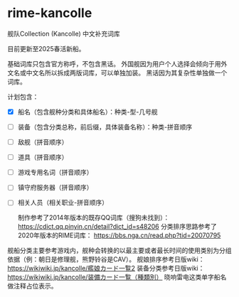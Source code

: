 # rime-kancolle
 舰队Collection (Kancolle) 中文补充词库

目前更新至2025春活新船。

基础词库只包含官方称呼，不包含黑话。
外国舰因为用户个人选择会倾向于用外文名或中文名所以拆成两版词库，可以单独加装。
黑话因为其复杂性单独做一个词库。

计划包含：

- [x] 船名（包含舰种分类和具体船名）：种类-型-几号舰

- [ ] 装备（包含分类总称，前后缀，具体装备名称）：种类-拼音顺序

- [ ] 敌舰（拼音顺序）

- [ ] 道具（拼音顺序）

- [ ] 游戏专用名词（拼音顺序）

- [ ] 镇守府服务器（拼音顺序）

- [ ] 相关人员（相关职业-拼音顺序）



  制作参考了2014年版本的既存QQ词库（搜狗未找到）：
  https://cdict.qq.pinyin.cn/detail?dict_id=s48206
  分类排序思路参考了2020年版本的RIME词库：
  https://bbs.nga.cn/read.php?tid=20070795

舰船分类主要参考游戏内，舰种会转换的以最主要或者最长时间的使用类别为分组依据（例：朝日是修理舰，熊野铃谷是CAV）。
舰娘排序参考日版wiki：https://wikiwiki.jp/kancolle/艦娘カード一覧2
装备分类参考日版wiki：https://wikiwiki.jp/kancolle/装備カード一覧（種類別）
晓响雷电这类单字船名做注释占位表示。
